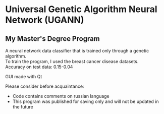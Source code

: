 # Universal Genetic Algorithm Neural Network (UGANN)
## My Master's Degree Program
A neural network data classifier that is trained only through a genetic algorithm.  
To train the program, I used the breast cancer disease datasets.  
Accuracy on test data: 0.15-0.04  

GUI made with Qt  

Please consider before acquaintance:
- Code contains comments on russian language
- This program was published for saving only and will not be updated in the future
